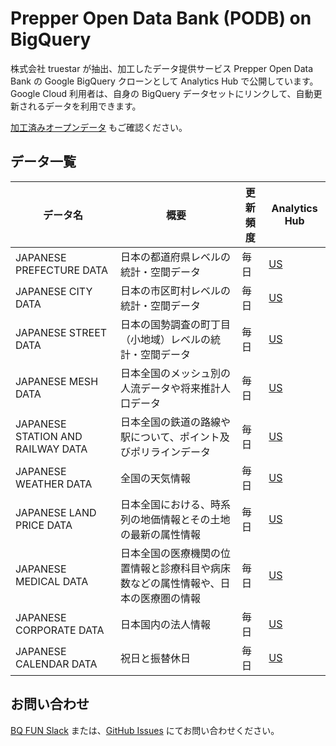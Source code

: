 # Prepper Open Data Bank (PODB) on BigQuery

株式会社 truestar が抽出、加工したデータ提供サービス Prepper Open Data Bank の Google BigQuery クローンとして Analytics Hub で公開しています。
Google Cloud 利用者は、自身の BigQuery データセットにリンクして、自動更新されるデータを利用できます。

[加工済みオープンデータ](https://bqfun.jp/docs/jpdata) もご確認ください。

## データ一覧

| データ名                              | 概要                                        | 更新頻度 | Analytics Hub                                                                                                                                                          |
|-----------------------------------|-------------------------------------------|--|------------------------------------------------------------------------------------------------------------------------------------------------------------------------|
| JAPANESE PREFECTURE DATA          | 日本の都道府県レベルの統計・空間データ                       | 毎日 | [US](https://console.cloud.google.com/bigquery/analytics-hub/discovery/projects/jpdata/locations/us/dataExchanges/podb__us/listings/japanese_prefecture_data)          |
| JAPANESE CITY DATA                | 日本の市区町村レベルの統計・空間データ                       | 毎日 | [US](https://console.cloud.google.com/bigquery/analytics-hub/discovery/projects/jpdata/locations/us/dataExchanges/podb__us/listings/japanese_city_data)                |
| JAPANESE STREET DATA              | 日本の国勢調査の町丁目（小地域）レベルの統計・空間データ              | 毎日 | [US](https://console.cloud.google.com/bigquery/analytics-hub/discovery/projects/jpdata/locations/us/dataExchanges/podb__us/listings/japanese_street_data)              |
| JAPANESE MESH DATA                | 日本全国のメッシュ別の人流データや将来推計人口データ                | 毎日 | [US](https://console.cloud.google.com/bigquery/analytics-hub/discovery/projects/jpdata/locations/us/dataExchanges/podb__us/listings/japanese_mesh_data)                |
| JAPANESE STATION AND RAILWAY DATA | 日本全国の鉄道の路線や駅について、ポイント及びポリラインデータ           | 毎日 | [US](https://console.cloud.google.com/bigquery/analytics-hub/discovery/projects/jpdata/locations/us/dataExchanges/podb__us/listings/japanese_station_and_railway_data) |
| JAPANESE WEATHER DATA             | 全国の天気情報                                   | 毎日 | [US](https://console.cloud.google.com/bigquery/analytics-hub/discovery/projects/jpdata/locations/us/dataExchanges/podb__us/listings/japanese_weather_data)             |
| JAPANESE LAND PRICE DATA          | 日本全国における、時系列の地価情報とその土地の最新の属性情報            | 毎日 | [US](https://console.cloud.google.com/bigquery/analytics-hub/discovery/projects/jpdata/locations/us/dataExchanges/podb__us/listings/japanese_land_price_data)          |
| JAPANESE MEDICAL DATA             | 日本全国の医療機関の位置情報と診療科目や病床数などの属性情報や、日本の医療圏の情報 | 毎日 | [US](https://console.cloud.google.com/bigquery/analytics-hub/discovery/projects/jpdata/locations/us/dataExchanges/podb__us/listings/japanese_medical_data)             |
| JAPANESE CORPORATE DATA           | 日本国内の法人情報                                 | 毎日 | [US](https://console.cloud.google.com/bigquery/analytics-hub/discovery/projects/jpdata/locations/us/dataExchanges/podb__us/listings/japanese_corporate_data)           |
| JAPANESE CALENDAR DATA            | 祝日と振替休日                                   | 毎日 | [US](https://console.cloud.google.com/bigquery/analytics-hub/discovery/projects/jpdata/locations/us/dataExchanges/podb__us/listings/japanese_calendar_data)            |

## お問い合わせ
[BQ FUN Slack](https://bqfun.jp/docs/#slack) または、[GitHub Issues](https://github.com/bqfun/jpdata/issues) にてお問い合わせください。
